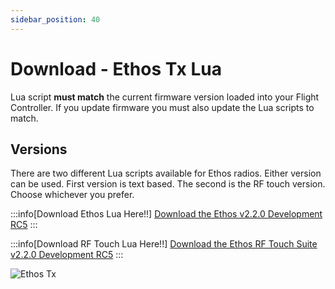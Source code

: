 ```yaml
---
sidebar_position: 40
---
```


# Download - Ethos Tx Lua

Lua script **must match** the current firmware version loaded into your Flight Controller. If you update firmware you must also update the Lua scripts to match.

## Versions

There are two different Lua scripts available for Ethos radios. Either version can be used. First version is text based. The second is the RF touch version. Choose whichever you prefer.

:::info[Download Ethos Lua Here!!]
[Download the Ethos v2.2.0 Development RC5](https://github.com/rotorflight/rotorflight-lua-ethos/releases/tag/release%2F2.2.0-RC5)
:::

:::info[Download RF Touch Lua Here!!]
[Download the Ethos RF Touch Suite v2.2.0 Development RC5](https://github.com/rotorflight/rotorflight-lua-ethos-suite/releases/tag/release%2F2.2.0-RC5)
:::

![Ethos Tx](../setup/img/ethos-logo.png)
